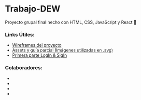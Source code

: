 # Trabajo-DEW
Proyecto grupal final hecho con HTML, CSS, JavaScript y React 🤠

### Links Útiles:

- [Wireframes del proyecto](https://github.com/Tuber135/Trabajo-DEW/tree/4f55c6cd9cce771ffec14a5b2aa4750f043acc89/Wireframes)
- [Assets y guía parcial (Imágenes utilizadas en .svg)](https://github.com/Tuber135/Trabajo-DEW/tree/main/Recursos)
- [Primera parte LogIn & SigIn](https://github.com/Tuber135/Trabajo-DEW/tree/main/C%C3%B3digo)

### Colaboradores:

-
-
-
-

